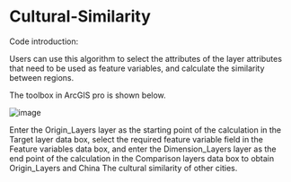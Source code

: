 # Cultural-Similarity
Code introduction:

Users can use this algorithm to select the attributes of the layer attributes that need to be used as feature variables, and calculate the similarity between regions.

The toolbox in ArcGIS pro is shown below.

![image]()

Enter the Origin_Layers layer as the starting point of the calculation in the Target layer data box, select the required feature variable field in the Feature variables data box, and enter the Dimension_Layers layer as the end point of the calculation in the Comparison layers data box to obtain Origin_Layers and China The cultural similarity of other cities.


